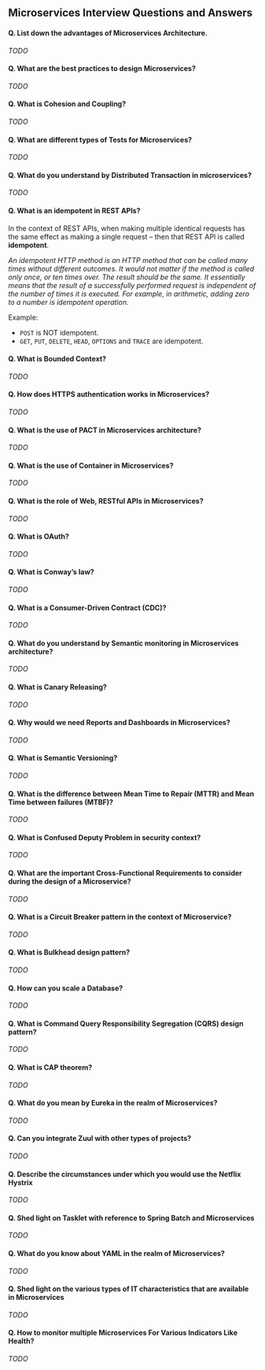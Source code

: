 ## Microservices Interview Questions and Answers

#### Q. List down the advantages of Microservices Architecture. 
*TODO*
#### Q. What are the best practices to design Microservices? 
*TODO*
#### Q. What is Cohesion and Coupling?  
*TODO*
#### Q. What are different types of Tests for Microservices?
*TODO*
#### Q. What do you understand by Distributed Transaction in microservices?
*TODO*
#### Q. What is an idempotent in REST APIs? 
In the context of REST APIs, when making multiple identical requests has the same effect as making a single request – then that REST API is called **idempotent**.  

*An idempotent HTTP method is an HTTP method that can be called many times without different outcomes. It would not matter if the method is called only once, or ten times over. The result should be the same. It essentially means that the result of a successfully performed request is independent of the number of times it is executed. For example, in arithmetic, adding zero to a number is idempotent operation.*

Example:
* `POST` is NOT idempotent.
* `GET`, `PUT`, `DELETE`, `HEAD`, `OPTIONS` and `TRACE` are idempotent.

#### Q. What is Bounded Context? 
*TODO*
#### Q. How does HTTPS authentication works in Microservices? 
*TODO*
#### Q. What is the use of PACT in Microservices architecture?
*TODO*
#### Q. What is the use of Container in Microservices? 
*TODO*
#### Q. What is the role of Web, RESTful APIs in Microservices? 
*TODO*
#### Q. What is OAuth?
*TODO*
#### Q. What is Conway’s law?
*TODO*
#### Q. What is a Consumer-Driven Contract (CDC)?
*TODO*
#### Q. What do you understand by Semantic monitoring in Microservices architecture? 
*TODO*
#### Q. What is Canary Releasing? 
*TODO*
#### Q. Why would we need Reports and Dashboards in Microservices? 
*TODO*
#### Q. What is Semantic Versioning? 
*TODO*
#### Q. What is the difference between Mean Time to Repair (MTTR) and Mean Time between failures (MTBF)? 
*TODO*
#### Q. What is Confused Deputy Problem in security context?
*TODO*
#### Q. What are the important Cross-Functional Requirements to consider during the design of a Microservice?
*TODO*
#### Q. What is a Circuit Breaker pattern in the context of Microservice?
*TODO*
#### Q. What is Bulkhead design pattern?
*TODO*
#### Q. How can you scale a Database?
*TODO*
#### Q. What is Command Query Responsibility Segregation (CQRS) design pattern?
*TODO*
#### Q. What is CAP theorem?
*TODO*
#### Q. What do you mean by Eureka in the realm of Microservices?
*TODO*
#### Q. Can you integrate Zuul with other types of projects?
*TODO*
#### Q. Describe the circumstances under which you would use the Netflix Hystrix
*TODO*
#### Q. Shed light on Tasklet with reference to Spring Batch and Microservices  
*TODO*
#### Q. What do you know about YAML in the realm of Microservices?
*TODO*
#### Q. Shed light on the various types of IT characteristics that are available in Microservices
*TODO*
#### Q. How to monitor multiple Microservices For Various Indicators Like Health?
*TODO*